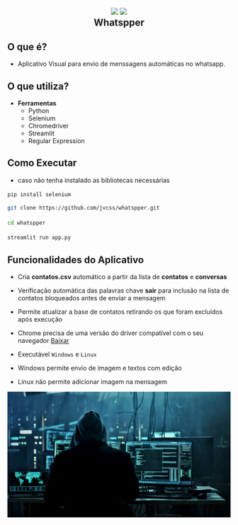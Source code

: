 
<h2 align="center">
  <img src="https://img.icons8.com/dusk/128/000000/whatsapp.png"/>
  <img src="https://img.icons8.com/dusk/128/000000/bot.png"/>
  <br/>
  <b>Whatspper</b>
</h2>

## O que é?

- Aplicativo Visual para envio de menssagens automáticas no whatsapp.

## O que utiliza?

- **Ferramentas**
  - Python
  - Selenium
  - Chromedriver
  - Streamlit
  - Regular Expression

## Como Executar

- caso não tenha instalado as bibliotecas necessárias

`pip install selenium`

```bash
git clone https://github.com/jvcss/whatspper.git

cd whatspper

streamlit run app.py
```

## Funcionalidades do Aplicativo

- Cria **contatos.csv** automático a partir da lista de **contatos** e **conversas**

- Verificação automática das palavras chave **sair** para inclusão na lista de contatos bloqueados antes de enviar a mensagem

- Permite atualizar a base de contatos retirando os que foram excluídos após execução

- Chrome precisa de uma versão do driver compatível com o seu navegador [Baixar](https://chromedriver.chromium.org/downloads)

- Executável `Windows` e `Linux`

- Windows permite envio de imagem e textos com edição

- Linux não permite adicionar imagem na mensagem

![Whatspper](images/plao_fundo_info_whatspper_automation.jpg)